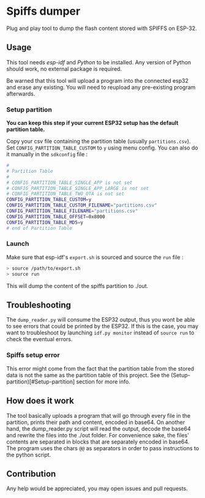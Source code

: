 # Spiffs dumper

Plug and play tool to dump the flash content stored with SPIFFS on ESP-32.

## Usage

This tool needs *esp-idf* and *Python* to be installed. Any version of Python should work, no external package is required.

Be warned that this tool will upload a program into the connected esp32 and erase any existing. You will need to reupload any pre-existing program afterwards.

### Setup partition

**You can keep this step if your current ESP32 setup has the default partition table.**

Copy your csv file containing the partition table (usually `partitions.csv`). Set `CONFIG_PARTITION_TABLE_CUSTOM` to `y` using menu config. You can also do it manually in the `sdkconfig` file :

```bash
#
# Partition Table
#
# CONFIG_PARTITION_TABLE_SINGLE_APP is not set
# CONFIG_PARTITION_TABLE_SINGLE_APP_LARGE is not set
# CONFIG_PARTITION_TABLE_TWO_OTA is not set
CONFIG_PARTITION_TABLE_CUSTOM=y
CONFIG_PARTITION_TABLE_CUSTOM_FILENAME="partitions.csv"
CONFIG_PARTITION_TABLE_FILENAME="partitions.csv"
CONFIG_PARTITION_TABLE_OFFSET=0x8000
CONFIG_PARTITION_TABLE_MD5=y
# end of Partition Table
```

### Launch

Make sure that esp-idf's `export.sh` is sourced and source the `run` file :

```bash
> source /path/to/export.sh
> source run
```

This will dump the content of the spiffs partition to ./out.


## Troubleshooting

The `dump_reader.py` will consume the ESP32 output, thus you wont be able to see errors that could be printed by the ESP32. If this is the case, you may want to troubleshoot by launching `idf.py monitor` instead of `source run` to check the eventual errors.

### Spiffs setup error

This error might come from the fact that the partition table from the stored data is not the same as the partition table of this project. See the (Setup-partition)[#Setup-partition] section for more info.

## How does it work

The tool basically uploads a program that will go through every file in the partition, prints their path and content, encoded in base64. On another hand, the dump_reader.py script will read the output, decode the base64 and rewrite the files into the ./out folder.
For convenience sake, the files' contents are separated in blocks that are separately encoded in base64.
The program uses the chars `@@` as separators in order to pass instructions to the python script.

## Contribution

Any help would be appreciated, you may open issues and pull requests.

